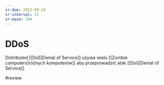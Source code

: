 ```yaml
---
sr-due: 2022-08-24
sr-interval: 15
sr-ease: 294
---
```


# DDoS
Distributed [[DoS|Denial of Service]] używa wielu [[Zombie computers|różnych komputerów]] aby przeprowadzić atak [[DoS|Denial of Service]].

#review